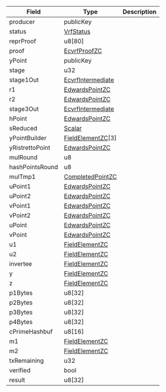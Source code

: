 

| Field | Type | Description |
|--|--|--|
| producer |  publicKey |  |
| status |  [VrfStatus](/idl/types/VrfStatus) |  |
| reprProof |  u8[80] |  |
| proof |  [EcvrfProofZC](/idl/types/EcvrfProofZC) |  |
| yPoint |  publicKey |  |
| stage |  u32 |  |
| stage1Out |  [EcvrfIntermediate](/idl/types/EcvrfIntermediate) |  |
| r1 |  [EdwardsPointZC](/idl/types/EdwardsPointZC) |  |
| r2 |  [EdwardsPointZC](/idl/types/EdwardsPointZC) |  |
| stage3Out |  [EcvrfIntermediate](/idl/types/EcvrfIntermediate) |  |
| hPoint |  [EdwardsPointZC](/idl/types/EdwardsPointZC) |  |
| sReduced |  [Scalar](/idl/types/Scalar) |  |
| yPointBuilder |  [FieldElementZC](/idl/types/FieldElementZC)[3] |  |
| yRistrettoPoint |  [EdwardsPointZC](/idl/types/EdwardsPointZC) |  |
| mulRound |  u8 |  |
| hashPointsRound |  u8 |  |
| mulTmp1 |  [CompletedPointZC](/idl/types/CompletedPointZC) |  |
| uPoint1 |  [EdwardsPointZC](/idl/types/EdwardsPointZC) |  |
| uPoint2 |  [EdwardsPointZC](/idl/types/EdwardsPointZC) |  |
| vPoint1 |  [EdwardsPointZC](/idl/types/EdwardsPointZC) |  |
| vPoint2 |  [EdwardsPointZC](/idl/types/EdwardsPointZC) |  |
| uPoint |  [EdwardsPointZC](/idl/types/EdwardsPointZC) |  |
| vPoint |  [EdwardsPointZC](/idl/types/EdwardsPointZC) |  |
| u1 |  [FieldElementZC](/idl/types/FieldElementZC) |  |
| u2 |  [FieldElementZC](/idl/types/FieldElementZC) |  |
| invertee |  [FieldElementZC](/idl/types/FieldElementZC) |  |
| y |  [FieldElementZC](/idl/types/FieldElementZC) |  |
| z |  [FieldElementZC](/idl/types/FieldElementZC) |  |
| p1Bytes |  u8[32] |  |
| p2Bytes |  u8[32] |  |
| p3Bytes |  u8[32] |  |
| p4Bytes |  u8[32] |  |
| cPrimeHashbuf |  u8[16] |  |
| m1 |  [FieldElementZC](/idl/types/FieldElementZC) |  |
| m2 |  [FieldElementZC](/idl/types/FieldElementZC) |  |
| txRemaining |  u32 |  |
| verified |  bool |  |
| result |  u8[32] |  |
